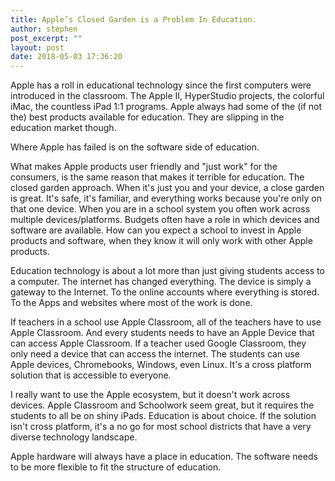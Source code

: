 ```yaml
---
title: Apple’s Closed Garden is a Problem In Education.
author: stephen
post_excerpt: ""
layout: post
date: 2018-05-03 17:36:20
---
```


Apple has a roll in educational technology since the first computers were introduced in the classroom. The Apple II, HyperStudio projects, the colorful iMac, the countless iPad 1:1 programs. Apple always had some of the (if not the) best products available for education. They are slipping in the education market though.

Where Apple has failed is on the software side of education.

What makes Apple products user friendly and "just work" for the consumers, is the same reason that makes it terrible for education. The closed garden approach. When it's just you and your device, a close garden is great. It's safe, it's familiar, and everything works because you're only on that one device. When you are in a school system you often work across multiple devices/platforms. Budgets often have a role in which devices and software are available. How can you expect a school to invest in Apple products and software, when they know it will only work with other Apple products.

Education technology is about a lot more than just giving students access to a computer. The internet has changed everything. The device is simply a gateway to the Internet. To the online accounts where everything is stored. To the Apps and websites where most of the work is done.

If teachers in a school use Apple Classroom, all of the teachers have to use Apple Classroom. And every students needs to have an Apple Device that can access Apple Classroom. If a teacher used Google Classroom, they only need a device that can access the internet. The students can use Apple devices, Chromebooks, Windows, even Linux. It's a cross platform solution that is accessible to everyone.

I really want to use the Apple ecosystem, but it doesn't work across devices. Apple Classroom and Schoolwork seem great, but it requires the students to all be on shiny iPads. Education is about choice. If the solution isn't cross platform, it's a no go for most school districts that have a very diverse technology landscape. 

Apple hardware will always have a place in education. The software needs to be more flexible to fit the structure of education.
